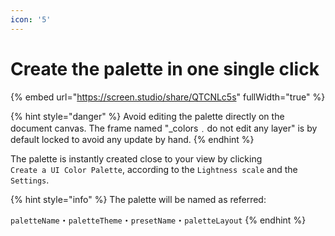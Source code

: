 ```yaml
---
icon: '5'
---
```


# Create the palette in one single click

{% embed url="https://screen.studio/share/QTCNLc5s" fullWidth="true" %}

{% hint style="danger" %}
Avoid editing the palette directly on the document canvas. The frame named "\_colors﹒do not edit any layer" is by default locked to avoid any update by hand.
{% endhint %}

The palette is instantly created close to your view by clicking `Create a UI Color Palette`, according to the `Lightness scale` and the `Settings`.

{% hint style="info" %}
The palette will be named as referred:

`paletteName`・`paletteTheme`・`presetName`・`paletteLayout`
{% endhint %}
